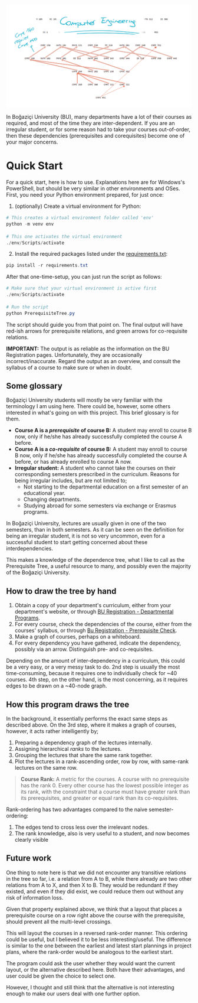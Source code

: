 ![Example for CMPE](https://raw.githubusercontent.com/ThoAppelsin/bu-prerequisite-tree/master/exampleCMPE.png)

In Boğaziçi University (BU), many departments have a lot of their courses as required,
and most of the time they are inter-dependent. If you are an irregular student,
or for some reason had to take your courses out-of-order, then these dependencies
(prerequisites and corequisites) become one of your major concerns.

# Quick Start

For a quick start, here is how to use. Explanations here are for Windows's PowerShell,
but should be very similar in other environments and OSes.
First, you need your Python environment prepared, for just once:

1) (optionally) Create a virtual environment for Python:
```powershell
# This creates a virtual environment folder called 'env'
python -m venv env

# This one activates the virtual environment
./env/Scripts/activate
```
2) Install the required packages listed under the [requirements.txt](https://github.com/ThoAppelsin/bu-prerequisite-tree/blob/master/requirements.txt):
```powershell
pip install -r requirements.txt
```

After that one-time-setup, you can just run the script as follows:

```powershell
# Make sure that your virtual environment is active first
./env/Scripts/activate

# Run the script
python PrerequisiteTree.py
```

The script should guide you from that point on. The final output will have red-ish arrows for
prerequisite relations, and green arrows for co-requisite relations.

**IMPORTANT:** The output is as reliable as the information on the BU Registration pages.
Unfortunately, they are occasionally incorrect/inaccurate. Regard the output as an overview,
and consult the syllabus of a course to make sure or when in doubt.

## Some glossary

Boğaziçi University students will mostly be very familiar with the terminology I am using here.
There could be, however, some others interested in what's going on with this project.
This brief glossary is for them.

- **Course A is a *prerequisite* of course B:** A student may enroll to course B now,
only if he/she has already successfully completed the course A before.
- **Course A is a *co-requisite* of course B:** A student may enroll to course B now,
only if he/she has already successfully completed the course A before,
or has already enrolled to course A now.
- **Irregular student:** A student who cannot take the courses on their corresponding semesters
prescribed in the curriculum. Reasons for being irregular includes, but are not limited to;
  - Not starting to the departmental education on a first semester of an educational year.
  - Changing departments.
  - Studying abroad for some semesters via exchange or Erasmus programs.

In Boğaziçi University, lectures are usually given in one of the two semesters, than in both semesters.
As it can be seen on the definition for being an irregular student, it is not so very uncommon,
even for a successful student to start getting concerned about these interdependencies.

This makes a knowledge of the dependence tree, what I like to call as the Prerequisite Tree,
a useful resource to many, and possibly even the majority of the Boğaziçi University.

## How to draw the tree by hand

1) Obtain a copy of your department's curriculum, either from your department's website, or through
[BU Registration - Departmental Programs](http://registration.boun.edu.tr/departmentalframe.asp).
2) For every course, check the dependencies of the course, either from the courses' syllabus, or through
[Bu Registration - Prerequisite Check](http://registration.boun.edu.tr/requisiteframe.htm).
3) Make a graph of courses, perhaps on a whiteboard.
4) For every dependency you have gathered, indicate the dependency, possibly via an arrow. Distinguish pre- and co-requisites.

Depending on the amount of inter-dependency in a curriculum, this could be a very easy, or a very messy task to do.
2nd step is usually the most time-consuming, because it requires one to individually check for ~40 courses.
4th step, on the other hand, is the most concerning, as it requires edges to be drawn on a ~40-node graph.

## How this program draws the tree

In the background, it essentially performs the exact same steps as described above.
On the 3rd step, where it makes a graph of courses, however, it acts rather intelligently by;

1) Preparing a dependency graph of the lectures internally.
2) Assigning hierarchical *ranks* to the lectures.
3) Grouping the lectures that share the same rank together.
4) Plot the lectures in a rank-ascending order, row by row, with same-rank lectures on the same row.

> **Course Rank:** A metric for the courses. A course with no prerequisite has the rank 0.
> Every other course has the lowest possible integer as its rank, with the constraint that a course
> must have greater rank than its prerequisites, and greater or equal rank than its co-requisites.

Rank-ordering has two advantages compared to the naive semester-ordering:

1) The edges tend to cross less over the irrelevant nodes.
2) The rank knowledge, also is very useful to a student, and now becomes clearly visible

## Future work

One thing to note here is that we did not encounter any transitive relations in the tree so far,
i.e. a relation from A to B, while there already are two other relations from A to X, and then X to B.
They would be redundant if they existed, and even if they did exist, we could reduce them out without any risk of information loss.

Given that property explained above, we think that a layout that places a prerequisite course on
a row right above the course with the prerequisite, should prevent all the multi-level crossings.

This will layout the courses in a reversed rank-order manner. This ordering could be useful, but I
believed it to be less interesting/useful. The difference is similar to the one between the
earliest and latest start plannings in project plans, where the rank-order would be analogous to
the earliest start.

The program could ask the user whether they would want the current layout, or the alternative described here.
Both have their advantages, and user could be given the choice to select one.

However, I thought and still think that the alternative is not interesting enough to make our users deal with
one further option.
